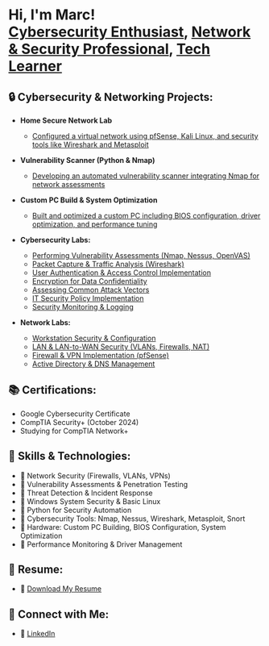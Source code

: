 <h1>Hi, I'm Marc! <br/><a href="https://github.com/YOUR_GITHUB">Cybersecurity Enthusiast</a>, <a href="https://www.linkedin.com/in/YOUR_LINKEDIN">Network & Security Professional</a>, <a href="https://YOUR_WEBSITE_OR_PROJECT">Tech Learner</a></h1>

<h2>🔒 Cybersecurity & Networking Projects:</h2>

- <b>Home Secure Network Lab</b>
  - [Configured a virtual network using pfSense, Kali Linux, and security tools like Wireshark and Metasploit](https://github.com/YOUR_GITHUB/Home-Security-Lab)
- <b>Vulnerability Scanner (Python & Nmap)</b>
  - [Developing an automated vulnerability scanner integrating Nmap for network assessments](https://github.com/YOUR_GITHUB/Vulnerability-Scanner)
- <b>Custom PC Build & System Optimization</b>
  - [Built and optimized a custom PC including BIOS configuration, driver optimization, and performance tuning](https://github.com/YOUR_GITHUB/Custom-PC-Build)

- <b>Cybersecurity Labs:</b>
  - [Performing Vulnerability Assessments (Nmap, Nessus, OpenVAS)](https://github.com/perseusmytho/vulnerability-assessment-lab)
  - [Packet Capture & Traffic Analysis (Wireshark)](https://github.com/YOUR_GITHUB/Packet-Capture)
  - [User Authentication & Access Control Implementation](https://github.com/YOUR_GITHUB/Access-Control)
  - [Encryption for Data Confidentiality](https://github.com/YOUR_GITHUB/Encryption-Security)
  - [Assessing Common Attack Vectors](https://github.com/YOUR_GITHUB/Attack-Vectors)
  - [IT Security Policy Implementation](https://github.com/YOUR_GITHUB/Security-Policy)
  - [Security Monitoring & Logging](https://github.com/YOUR_GITHUB/Security-Logging)

- <b>Network Labs:</b>
  - [Workstation Security & Configuration](https://github.com/YOUR_GITHUB/Workstation-Security)
  - [LAN & LAN-to-WAN Security (VLANs, Firewalls, NAT)](https://github.com/YOUR_GITHUB/LAN-Security)
  - [Firewall & VPN Implementation (pfSense)](https://github.com/YOUR_GITHUB/Firewall-VPN)
  - [Active Directory & DNS Management](https://github.com/YOUR_GITHUB/AD-DNS-Management)

<h2>📚 Certifications:</h2>

- Google Cybersecurity Certificate
- CompTIA Security+ (October 2024)
- Studying for CompTIA Network+

<h2> 🎯 Skills & Technologies:</h2>

- 🔹 Network Security (Firewalls, VLANs, VPNs)
- 🔹 Vulnerability Assessments & Penetration Testing
- 🔹 Threat Detection & Incident Response
- 🔹 Windows System Security & Basic Linux
- 🔹 Python for Security Automation
- 🔹 Cybersecurity Tools: Nmap, Nessus, Wireshark, Metasploit, Snort
- 🔹 Hardware: Custom PC Building, BIOS Configuration, System Optimization
- 🔹 Performance Monitoring & Driver Management

<h2>📄 Resume:</h2>

- 📜 [Download My Resume](https://github.com/perseusmytho/perseusmytho/raw/main/Resume.pdf)


<h2> 🤝 Connect with Me:</h2>

- 💼 [LinkedIn](https://www.linkedin.com/in/marc-corona-mireles)



